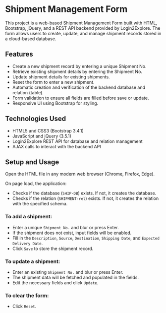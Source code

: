 <!DOCTYPE html>
<html lang="en">
<head>
  <meta charset="UTF-8" />
 
</head>
<body>
  <h1>Shipment Management Form</h1>
  <p>This project is a web-based Shipment Management Form built with HTML, Bootstrap, jQuery, and a REST API backend provided by Login2Explore. The form allows users to create, update, and manage shipment records stored in a cloud-based database.</p>

  <h2>Features</h2>
  <ul>
    <li>Create a new shipment record by entering a unique Shipment No.</li>
    <li>Retrieve existing shipment details by entering the Shipment No.</li>
    <li>Update shipment details for existing shipments.</li>
    <li>Reset the form to enter a new shipment.</li>
    <li>Automatic creation and verification of the backend database and relation (table).</li>
    <li>Form validation to ensure all fields are filled before save or update.</li>
    <li>Responsive UI using Bootstrap for styling.</li>
  </ul>

  <h2>Technologies Used</h2>
  <ul>
    <li>HTML5 and CSS3 (Bootstrap 3.4.1)</li>
    <li>JavaScript and jQuery (3.5.1)</li>
    <li>Login2Explore REST API for database and relation management</li>
    <li>AJAX calls to interact with the backend API</li>
  </ul>

  <h2>Setup and Usage</h2>
  <p>Open the HTML file in any modern web browser (Chrome, Firefox, Edge).</p>
  <p>On page load, the application:</p>
  <ul>
    <li>Checks if the database (<code>SHIP-DB</code>) exists. If not, it creates the database.</li>
    <li>Checks if the relation (<code>SHIPMENT-rel</code>) exists. If not, it creates the relation with the specified schema.</li>
  </ul>

  <h3>To add a shipment:</h3>
  <ul>
    <li>Enter a unique <code>Shipment No.</code> and blur or press Enter.</li>
    <li>If the shipment does not exist, input fields will be enabled.</li>
    <li>Fill in the <code>Description</code>, <code>Source</code>, <code>Destination</code>, <code>Shipping Date</code>, and <code>Expected Delivery Date</code>.</li>
    <li>Click <code>Save</code> to store the shipment record.</li>
  </ul>

  <h3>To update a shipment:</h3>
  <ul>
    <li>Enter an existing <code>Shipment No.</code> and blur or press Enter.</li>
    <li>The shipment data will be fetched and populated in the fields.</li>
    <li>Edit the necessary fields and click <code>Update</code>.</li>
  </ul>

  <h3>To clear the form:</h3>
  <ul>
    <li>Click <code>Reset</code>.</li>
  </ul>
</body>
</html>
